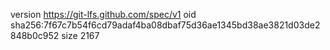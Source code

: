 version https://git-lfs.github.com/spec/v1
oid sha256:7f67c7b54f6cd79adaf4ba08dbaf75d36ae1345bd38ae3821d03de2848b0c952
size 2167
